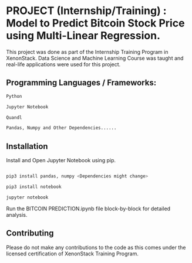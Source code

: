 # PROJECT (Internship/Training) : Model to Predict Bitcoin Stock Price using Multi-Linear Regression.

This project was done as part of the Internship Training Program in XenonStack. Data Science and Machine Learning Course was taught and real-life applications were used for this project.

## Programming Languages / Frameworks:

``` bash
Python

Jupyter Notebook

Quandl

Pandas, Numpy and Other Dependencies......

```

## Installation

Install and Open Jupyter Notebook using pip.

``` bash

pip3 install pandas, numpy <Dependencies might change>

pip3 install notebook

jupyter notebook
```
Run the BITCOIN PREDICTION.ipynb file block-by-block for detailed analysis.

## Contributing

Please do not make any contributions to the code as this comes under the licensed certification of XenonStack Training Program.
